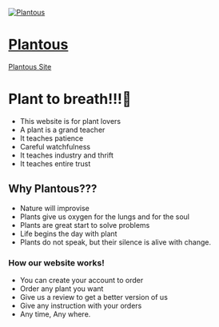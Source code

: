 [![Plantous](https://i.ibb.co/Qbfjjm8/logo.png)](https://plant-ous.web.app/)

# [Plantous](https://plant-ous.web.app/)

[Plantous Site](https://plant-ous.web.app/)

# Plant to breath!!!🌳
- This website is for plant lovers
- A plant is a grand teacher
- It teaches patience
- Careful watchfulness
- It teaches industry and thrift
- It teaches entire trust

## Why Plantous???
* Nature will improvise
* Plants give us oxygen for the lungs and for the soul
* Plants are great start to solve problems
* Life begins the day with plant
* Plants do not speak, but their silence is alive with change.

### How our website works!
- You can create your account to order
- Order any plant you want
- Give us a review to get a better version of us
- Give any instruction with your orders
- Any time, Any where.
